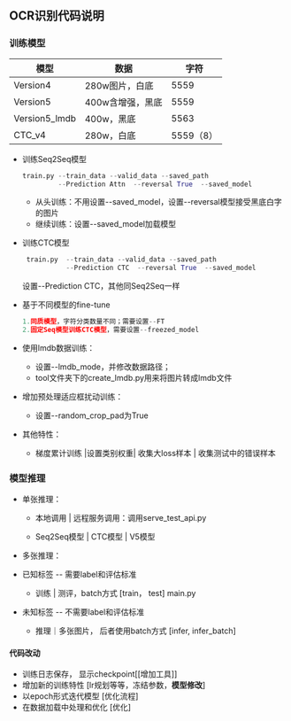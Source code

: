 ## OCR识别代码说明

### 训练模型

| 模型          | 数据             | 字符      |
| ------------- | ---------------- | --------- |
| Version4      | 280w图片，白底   | 5559      |
| Version5      | 400w含增强，黑底 | 5559      |
| Version5_lmdb | 400w，黑底       | 5563      |
| CTC_v4        | 280w，白底       | 5559（8） |

* 训练Seq2Seq模型

  ```python
  train.py --train_data --valid_data --saved_path  
           --Prediction Attn  --reversal True  --saved_model
  ```

  * 从头训练：不用设置--saved_model，设置--reversal模型接受黑底白字的图片
  * 继续训练：设置--saved_model加载模型

* 训练CTC模型

  ``` python
   train.py  --train_data --valid_data --saved_path  
             --Prediction CTC  --reversal True  --saved_model
  ```

  设置--Prediction CTC，其他同Seq2Seq一样

* 基于不同模型的fine-tune  

  ```python
  1.同质模型，字符分类数量不同；需要设置--FT
  2.固定Seq模型训练CTC模型，需要设置--freezed_model
  ```

* 使用lmdb数据训练：

  * 设置--lmdb_mode，并修改数据路径；
  * tool文件夹下的create_lmdb.py用来将图片转成lmdb文件

* 增加预处理适应框扰动训练：

  * 设置--random_crop_pad为True

* 其他特性：

  * 梯度累计训练 |设置类别权重| 收集大loss样本 | 收集测试中的错误样本

  

### 模型推理

* 单张推理：

  * 本地调用 | 远程服务调用：调用serve_test_api.py

  * Seq2Seq模型 | CTC模型 | V5模型

* 多张推理：



* 已知标签 -- 需要label和评估标准
  * 训练 | 测评，batch方式   [train， test]  main.py 
* 未知标签   -- 不需要label和评估标准
  * 推理｜多张图片， 后者使用batch方式 [infer, infer_batch] 







#### 代码改动

* 训练日志保存， 显示checkpoint[[增加工具]]
* 增加新的训练特性 [lr规划等等，冻结参数，**模型修改**]
* 以epoch形式迭代模型 [优化流程]
* 在数据加载中处理和优化 [优化]